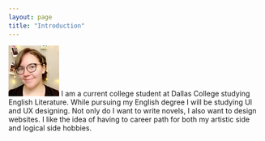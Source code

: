 ```yaml
---
layout: page
title: "Introduction"
---
```


![](assets/linkedinprof_50_1_50.jpg) I am a current college student at Dallas College studying English Literature. 
While pursuing my English degree I will be studying UI and UX designing. Not only do I want to write novels, I also want to design websites. 
I like the idea of having to career path for both my artistic side and logical side hobbies.
